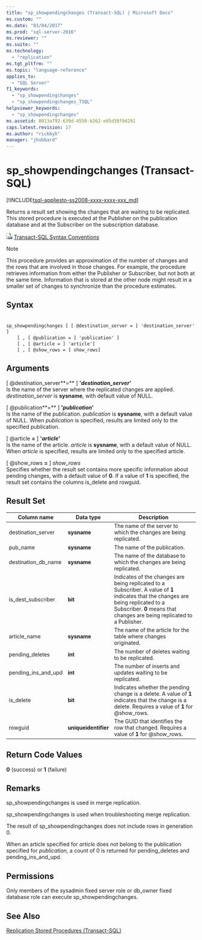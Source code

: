 ```yaml
---
title: "sp_showpendingchanges (Transact-SQL) | Microsoft Docs"
ms.custom: ""
ms.date: "03/04/2017"
ms.prod: "sql-server-2016"
ms.reviewer: ""
ms.suite: ""
ms.technology: 
  - "replication"
ms.tgt_pltfrm: ""
ms.topic: "language-reference"
applies_to: 
  - "SQL Server"
f1_keywords: 
  - "sp_showpendingchanges"
  - "sp_showpendingchanges_TSQL"
helpviewer_keywords: 
  - "sp_showpendingchanges"
ms.assetid: 8013a792-639d-4550-b262-e65d30f9d291
caps.latest.revision: 17
ms.author: "rickbyh"
manager: "jhubbard"
---
```

# sp_showpendingchanges (Transact-SQL)
[!INCLUDE[tsql-appliesto-ss2008-xxxx-xxxx-xxx_md](../../../a9retired/includes/tsql-appliesto-ss2008-xxxx-xxxx-xxx-md.md)]

  Returns a result set showing the changes that are waiting to be replicated. This stored procedure is executed at the Publisher on the publication database and at the Subscriber on the subscription database.  
  
 ![Topic link icon](../../../a9notintoc/media/topic-link.gif "Topic link icon") [Transact-SQL Syntax Conventions](../../../t-sql/language-elements/transact-sql-syntax-conventions-transact-sql.md)  
  
> [!NOTE]  
>  This procedure provides an approximation of the number of changes and the rows that are involved in those changes. For example, the procedure retrieves information from either the Publisher or Subscriber, but not both at the same time. Information that is stored at the other node might result in a smaller set of changes to synchronize than the procedure estimates.  
  
## Syntax  
  
```  
  
sp_showpendingchanges [ [ @destination_server = ] 'destination_server' ]  
    [ , [ @publication = ] 'publication' ]  
    [ , [ @article = ] 'article']  
    [ , [ @show_rows = ] show_rows]  
```  
  
## Arguments  
 [ @destination_server**=** ] **'***destination_server***'**  
 Is the name of the server where the replicated changes are applied. *destination_server* is **sysname**, with default value of NULL.  
  
 [ @publication**=** ] **'***publication***'**  
 Is the name of the publication. *publication* is **sysname**, with a default value of NULL. When *publication* is specified, results are limited only to the specified publication.  
  
 [ @article **=** ] **'***article***'**  
 Is the name of the article. *article* is **sysname**, with a default value of NULL. When *article* is specified, results are limited only to the specified article.  
  
 [ @show_rows **=** ] *show_rows*  
 Specifies whether the result set contains more specific information about pending changes, with a default value of **0**. If a value of **1** is specified, the result set contains the columns is_delete and rowguid.  
  
## Result Set  
  
|Column name|Data type|Description|  
|-----------------|---------------|-----------------|  
|destination_server|**sysname**|The name of the server to which the changes are being replicated.|  
|pub_name|**sysname**|The name of the publication.|  
|destination_db_name|**sysname**|The name of the database to which the changes are being replicated.|  
|is_dest_subscriber|**bit**|Indicates of the changes are being replicated to a Subscriber. A value of **1** indicates that the changes are being replicated to a Subscriber. **0** means that changes are being replicated to a Publisher.|  
|article_name|**sysname**|The name of the article for the table where changes originated.|  
|pending_deletes|**int**|The number of deletes waiting to be replicated.|  
|pending_ins_and_upd|**int**|The number of inserts and updates waiting to be replicated.|  
|is_delete|**bit**|Indicates whether the pending change is a delete. A value of **1** indicates that the change is a delete. Requires a value of **1** for @show_rows.|  
|rowguid|**uniqueidentifier**|The GUID that identifies the row that changed. Requires a value of **1** for @show_rows.|  
  
## Return Code Values  
 **0** (success) or **1** (failure)  
  
## Remarks  
 sp_showpendingchanges is used in merge replication.  
  
 sp_showpendingchanges is used when troubleshooting merge replication.  
  
 The result of sp_showpendingchanges does not include rows in generation 0.  
  
 When an article specified for *article* does not belong to the publication specified for *publication,* a count of 0 is returned for pending_deletes and pending_ins_and_upd.  
  
## Permissions  
 Only members of the sysadmin fixed server role or db_owner fixed database role can execute sp_showpendingchanges.  
  
## See Also  
 [Replication Stored Procedures &#40;Transact-SQL&#41;](../../../relational-databases/reference/system-stored-procedures/replication-stored-procedures-transact-sql.md)  
  
  